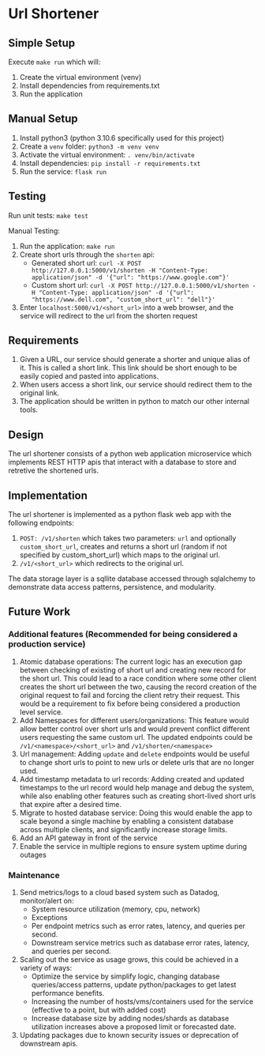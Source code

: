 # Url Shortener

## Simple Setup

Execute `make run` which will:
1. Create the virtual environment (venv)
2. Install dependencies from requirements.txt
3. Run the application

## Manual Setup

1. Install python3 (python 3.10.6 specifically used for this project)
2. Create a `venv` folder: `python3 -m venv venv`
3. Activate the virtual environment: `. venv/bin/activate`
4. Install dependencies: `pip install -r requirements.txt`
5. Run the service: `flask run`

## Testing

Run unit tests: `make test`

Manual Testing:
1. Run the application: `make run`
2. Create short urls through the `shorten` api:
   * Generated short url: `curl -X POST http://127.0.0.1:5000/v1/shorten -H "Content-Type: application/json" -d '{"url": "https://www.google.com"}'`
   * Custom short url: `curl -X POST http://127.0.0.1:5000/v1/shorten -H "Content-Type: application/json" -d '{"url": "https://www.dell.com", "custom_short_url": "dell"}'`
3. Enter `localhost:5000/v1/<short_url>` into a web browser, and the service will redirect to the url from the shorten request

## Requirements
1. Given a URL, our service should generate a shorter and unique alias of it. This is
called a short link. This link should be short enough to be easily copied and pasted
into applications.
2. When users access a short link, our service should redirect them to the original
link.
3. The application should be written in python to match our other internal tools.

## Design

The url shortener consists of a python web application microservice which implements REST HTTP apis that interact with a database to store and retretive the shortened urls. 

## Implementation

The url shortener is implemented as a python flask web app with the following endpoints:
1. `POST: /v1/shorten` which takes two parameters: `url` and optionally `custom_short_url`, creates and returns a short url (random if not specified by custom_short_url) which maps to the original url.
2. `/v1/<short_url>` which redirects to the original url.

The data storage layer is a sqllite database accessed through sqlalchemy to demonstrate data access patterns, persistence, and modularity.

## Future Work

### Additional features (Recommended for being considered a production service)

1. Atomic database operations: The current logic has an execution gap between checking of existing of short url and creating new record for the short url. This could lead to a race condition where some other client creates the short url between the two, causing the record creation of the original request to fail and forcing the client retry their request. This would be a requirement to fix before being considered a production level service.
2. Add Namespaces for different users/organizations: This feature would allow better control over short urls and would prevent conflict different users requesting the same custom url. The updated endpoints could be `/v1/<namespace>/<short_url>` and `/v1/shorten/<namespace>`
3. Url management: Adding `update` and `delete` endpoints would be useful to change short urls to point to new urls or delete urls that are no longer used.
4. Add timestamp metadata to url records: Adding created and updated timestamps to the url record would help manage and debug the system, while also enabling other features such as creating short-lived short urls that expire after a desired time.
5. Migrate to hosted database service: Doing this would enable the app to scale beyond a single machine by enabling a consistent database across multiple clients, and significantly increase storage limits.
6. Add an API gateway in front of the service
7. Enable the service in multiple regions to ensure system uptime during outages

### Maintenance

1. Send metrics/logs to a cloud based system such as Datadog, monitor/alert on:
   * System resource utilization (memory, cpu, network)
   * Exceptions
   * Per endpoint metrics such as error rates, latency, and queries per second.
   * Downstream service metrics such as database error rates, latency, and queries per second.
2. Scaling out the service as usage grows, this could be achieved in a variety of ways:
   * Optimize the service by simplify logic, changing database queries/access patterns, update python/packages to get latest performance benefits.
   * Increasing the number of hosts/vms/containers used for the service (effective to a point, but with added cost)
   * Increase database size by adding nodes/shards as database utilization increases above a proposed limit or forecasted date.
3. Updating packages due to known security issues or deprecation of downstream apis.
